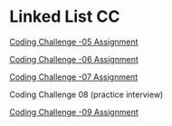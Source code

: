 # Linked List CC


[Coding Challenge -05 Assignment](linkedList.js)


[Coding Challenge -06 Assignment](linkedList-insert.js)


[Coding Challenge -07 Assignment](linked-list-kth.js)

Coding Challenge 08 (practice interview)

[Coding Challenge -09 Assignment](stacksandQueues.js)
